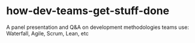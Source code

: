 # how-dev-teams-get-stuff-done
A panel presentation and Q&amp;A on development methodologies teams use: Waterfall, Agile, Scrum, Lean, etc

